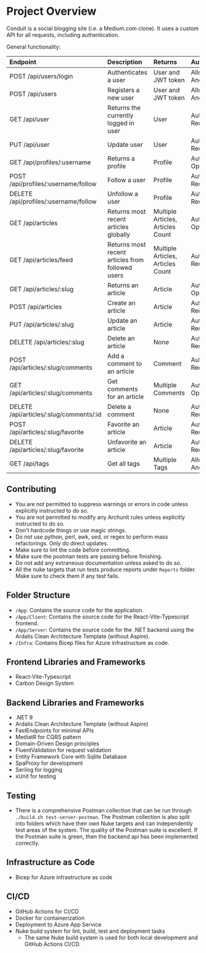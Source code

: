 # Project Overview

Conduit is a social blogging site (i.e. a Medium.com clone). It uses a custom API for all requests, including authentication.

General functionality:

| Endpoint | Description | Returns | Auth                    |
|:---------|:------------|:-------|:------------------------|
| POST /api/users/login | Authenticates a user | User and JWT token | Allow Anonymous         |
| POST /api/users | Registers a new user | User and JWT token | Allow Anonymous         |
| GET /api/user | Returns the currently logged in user | User | Authentication Required |
| PUT /api/user | Update user | User | Authentication Required |
| GET /api/profiles/:username | Returns a profile | Profile | Authentication Optional |
| POST /api/profiles/:username/follow | Follow a user | Profile | Authentication Required |
| DELETE /api/profiles/:username/follow | Unfollow a user | Profile | Authentication Required |
| GET /api/articles | Returns most recent articles globally | Multiple Articles, Articles Count | Authentication Optional |
| GET /api/articles/feed | Returns most recent articles from followed users | Multiple Articles, Articles Count | Authentication Required |
| GET /api/articles/:slug | Returns an article | Article | Authentication Optional |
| POST /api/articles | Create an article | Article | Authentication Required |
| PUT /api/articles/:slug | Update an article | Article | Authentication Required |
| DELETE /api/articles/:slug | Delete an article | None | Authentication Required |
| POST /api/articles/:slug/comments | Add a comment to an article | Comment | Authentication Required |
| GET /api/articles/:slug/comments | Get comments for an article | Multiple Comments | Authentication Optional |
| DELETE /api/articles/:slug/comments/:id | Delete a comment | None | Authentication Required |
| POST /api/articles/:slug/favorite | Favorite an article | Article | Authentication Required |
| DELETE /api/articles/:slug/favorite | Unfavorite an article | Article | Authentication Required |
| GET /api/tags | Get all tags | Multiple Tags | Allow Anonymous         |

## Contributing
- You are not permitted to suppress warnings or errors in code unless explicitly instructed to do so.
- You are not permitted to modify any Archunit rules unless explicitly instructed to do so.
- Don't hardcode things or use magic strings.
- Do not use python, perl, awk, sed, or regex to perform mass refactorings. Only do direct updates.
- Make sure to lint the code before committing.
- Make sure the postman tests are passing before finishing.
- Do not add any extraneous documentation unless asked to do so.
- All the nuke targets that run tests produce reports under `Reports` folder. Make sure to check them if any test fails.

## Folder Structure

- `/App`: Contains the source code for the application.
- `/App/Client`: Contains the source code for the React-Vite-Typescript frontend.
- `/App/Server`: Contains the source code for the .NET backend using the Ardalis Clean Architecture Template (without Aspire).
- `/Infra`: Contains Bicep files for Azure infrastructure as code.

## Frontend Libraries and Frameworks
- React-Vite-Typescript
- Carbon Design System

## Backend Libraries and Frameworks
- .NET 9
- Ardalis Clean Architecture Template (without Aspire)
- FastEndpoints for minimal APIs
- MediatR for CQRS pattern
- Domain-Driven Design principles
- FluentValidation for request validation
- Entity Framework Core with Sqlite Database
- SpaProxy for development
- Serilog for logging
- xUnit for testing

## Testing
- There is a comprehensive Postman collection that can be run through `./build.sh test-server-postman`. The Postman collection is also split into folders which have their own Nuke targets and can independently test areas of the system. The quality of the Postman suite is excellent. If the Postman suite is green, then the backend api has been implemented correctly. 

## Infrastructure as Code
- Bicep for Azure infrastructure as code

## CI/CD
- GitHub Actions for CI/CD
- Docker for containerization
- Deployment to Azure App Service
- Nuke build system for lint, build, test and deployment tasks
  - The same Nuke build system is used for both local development and GitHub Actions CI/CD.